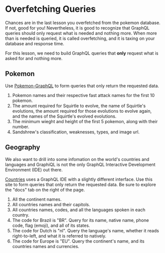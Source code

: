 # Overfetching Queries

Chances are in the last lesson you overfetched from the pokemon database. If not, good for you! Nevertheless, it is good to recognize that GraphQL queries should only request what is needed and nothing more. When more than is needed is queried, it is called overfetching, and it is taxing on your database and response time.

For this lesson, we need to build GraphQL queries that **only** request what is asked for and nothing more.

## Pokemon

Use [Pokemon-GraphQL](https://graphql-pokemon.now.sh/) to form queries that only return the requested data.

1. Pokemon names and their respective fast attack names for the first 10 pokemon.
1. The amount required for Squirtle to evolve, the name of Squirtle's evolutions, the amount required for those evolutions to evolve again, and the names of the Squirtle's evolved evolutions.
1. The minimum wieght and height of the first 5 pokemon, along with their number.
1. Sandshrew's classification, weaknesses, types, and image url.

## Geography

We also want to drill into some infomation on the world's countries and languages and GraphiQL is not the only GraphQL Interactive Development Environment (IDE) out there.

[Countries](https://countries.trevorblades.com/) uses a GraphQL IDE with a slightly different interface. Use this site to form queries that only return the requested data. Be sure to explore the "docs" tab on the right of the page.

1. All the continent names.
1. All countries names and their capitols.
1. All countries names, codes, and all the languages spoken in each country.
1. The code for Brazil is "BR". Query for its name, native name, phone code, flag (emoji), and all of its states.
1. The code for Dutch is "nl". Query the language's name, whether it reads right-to-left, and what it is referred to natively.
1. The code for Europe is "EU". Query the continent's name, and its countries names and currencies.
